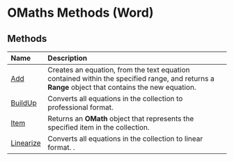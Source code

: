 
# OMaths Methods (Word)

## Methods



|**Name**|**Description**|
|:-----|:-----|
|[Add](d1372381-e9b3-b551-41ff-fa908800d683.md)|Creates an equation, from the text equation contained within the specified range, and returns a  **Range** object that contains the new equation.|
|[BuildUp](5d96241a-56eb-de79-5679-0353e7275721.md)|Converts all equations in the collection to professional format.|
|[Item](4384c4d5-99cf-bed0-84d9-df964adb7ccd.md)|Returns an  **OMath** object that represents the specified item in the collection.|
|[Linearize](12bbfdec-3e14-6faf-ca59-2a2d6902c7e2.md)|Converts all equations in the collection to linear format. .|
